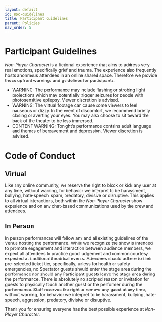 ```yaml
---
layout: default
id: npc-guidelines
title: Participant Guidelines
parent: Policies
nav_order: 5
---
```


#  Participant Guidelines
*Non-Player Character* is a fictional experience that aims to address very real emotions, specifically grief and trauma. The experience also frequently hosts anonmous attendees in an online shared space. Therefore we provide these upfront warnings and guidelines for participants.

* WARNING: The performance may include flashing or strobing light projections which may potentially trigger seizures for people with photosensitive epilepsy. Viewer discretion is advised. 
* WARNING: The virtual footage can cause some viewers to feel nauseous or dizzy. In the event of discomfort, we recommend briefly closing or averting your eyes. You may also choose to sit toward the back of the theater to be less immersed. 
* CONTENT WARNING: Tonight’s performance contains adult language and themes of bereavement and depression. Viewer discretion is advised.

# Code of Conduct

## Virtual
Like any online community, we reserve the right to block or kick any user at any time, without warning, for behavior we interpret to be harassment, bullying, hate-speech, spam, predatory, divisive or disruptive. This applies to all virtual interactions, both within the *Non-Player Character* show experience and on any chat-based communications used by the crew and attendees.

## In Person
In person performances will follow any and all existing guidelines of the Venue hosting the performance. While we recognize the show is intended to promote engagement and interaction between audience members, we expect all attendees to practice good judgement and common courtesy expected at traditional theatrical events. Attendees should adhere to their pre-selected ticket tier, specifically, unless for health or safety emergencies, no Spectator guests should enter the stage area during the performance nor should any Participant guests leave the stage area during the performance. There is absolutely no scripted reason or invitation for guests to physically touch another guest or the performer during the performance. Staff reserves the right to remove any guest at any time, without warning, for behavior we interpret to be harassment, bullying, hate-speech, aggression, predatory, divisive or disruptive.

Thank you for ensuring everyone has the best possible experience at *Non-Player Character.*
